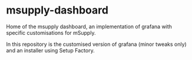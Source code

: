 # msupply-dashboard

Home of the msupply dashboard, an implementation of grafana with specific customisations for mSupply.

In this repository is the customised version of grafana (minor tweaks only) and an installer using Setup Factory.
